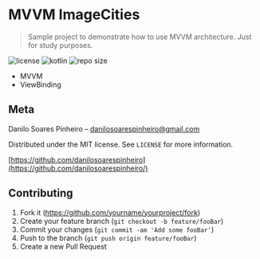 # MVVM ImageCities
> Sample project to demonstrate how to use MVVM architecture. Just for study purposes.

![license][license-url]
![kotlin][language-url]
![repo size][reposize-url]

* MVVM
* ViewBinding

## Meta

Danilo Soares Pinheiro – danilosoarespinheiro@gmail.com

Distributed under the MIT license. See ``LICENSE`` for more information.

[https://github.com/danilosoarespinheiro](https://github.com/danilosoarespinheiro/)

## Contributing

1. Fork it (<https://github.com/yourname/yourproject/fork>)
2. Create your feature branch (`git checkout -b feature/fooBar`)
3. Commit your changes (`git commit -am 'Add some fooBar'`)
4. Push to the branch (`git push origin feature/fooBar`)
5. Create a new Pull Request

<!-- Markdown link & img dfn's -->
[license-url]: https://img.shields.io/github/license/danilosoarespinheiro/mvvm
[language-url]: https://img.shields.io/github/languages/top/danilosoarespinheiro/mvvm
[reposize-url]: https://img.shields.io/github/repo-size/danilosoarespinheiro/mvvm
